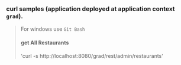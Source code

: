 ### curl samples (application deployed at application context `grad`).
> For windows use `Git Bash`
> 
> #### get All Restaurants
> 'curl -s http://localhost:8080/grad/rest/admin/restaurants' 